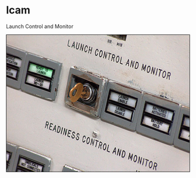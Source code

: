 # lcam
Launch Control and Monitor

![lcam](https://raw.githubusercontent.com/pgrandin/lcam/master/launch-key-panel.jpg)
